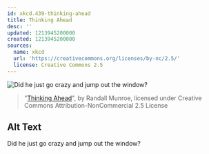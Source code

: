 ```yaml
---
id: xkcd.439-thinking-ahead
title: Thinking Ahead
desc: ''
updated: 1213945200000
created: 1213945200000
sources:
  name: xkcd
  url: 'https://creativecommons.org/licenses/by-nc/2.5/'
  license: Creative Commons 2.5
---
```

![Did he just go crazy and jump out the window?](https://imgs.xkcd.com/comics/thinking_ahead.png)
> "[Thinking Ahead](https://xkcd.com/439/)", by Randall Munroe, licensed under Creative Commons Attribution-NonCommercial 2.5 License

## Alt Text
Did he just go crazy and jump out the window?

